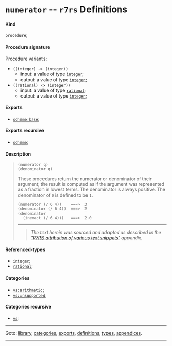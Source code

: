 

<a id='definition__r7rs__numerator'></a>

# `numerator` -- `r7rs` Definitions


<a id='definition__r7rs__numerator__kind'></a>

#### Kind

`procedure`;


<a id='definition__r7rs__numerator__procedure-signature'></a>

#### Procedure signature

Procedure variants:
 * `((integer) -> (integer))`
   * input: a value of type [`integer`](../../r7rs/types/integer.md#type__r7rs__integer);
   * output: a value of type [`integer`](../../r7rs/types/integer.md#type__r7rs__integer);
 * `((rational) -> (integer))`
   * input: a value of type [`rational`](../../r7rs/types/rational.md#type__r7rs__rational);
   * output: a value of type [`integer`](../../r7rs/types/integer.md#type__r7rs__integer);


<a id='definition__r7rs__numerator__exports'></a>

#### Exports

 * [`scheme:base`](../../r7rs/exports/scheme_3a_base.md#export__r7rs__scheme_3a_base);


<a id='definition__r7rs__numerator__exports-recursive'></a>

#### Exports recursive

 * [`scheme`](../../r7rs/exports/scheme.md#export__r7rs__scheme);


<a id='definition__r7rs__numerator__description'></a>

#### Description

> ````
> (numerator q)
> (denominator q)
> ````
> 
> 
> These procedures return the numerator or denominator of their
> argument; the result is computed as if the argument was represented as
> a fraction in lowest terms.  The denominator is always positive.  The
> denominator of `0` is defined to be `1`.
> 
> ````
> (numerator (/ 6 4))    ===>  3
> (denominator (/ 6 4))  ===>  2
> (denominator
>   (inexact (/ 6 4)))   ===>  2.0
> ````
> 
> 
> ----
> > *The text herein was sourced and adapted as described in the ["R7RS attribution of various text snippets"](../../r7rs/appendices/attribution.md#appendix__r7rs__attribution) appendix.*


<a id='definition__r7rs__numerator__referenced-types'></a>

#### Referenced-types

 * [`integer`](../../r7rs/types/integer.md#type__r7rs__integer);
 * [`rational`](../../r7rs/types/rational.md#type__r7rs__rational);


<a id='definition__r7rs__numerator__categories'></a>

#### Categories

 * [`vs:arithmetic`](../../r7rs/categories/vs_3a_arithmetic.md#category__r7rs__vs_3a_arithmetic);
 * [`vs:unsupported`](../../r7rs/categories/vs_3a_unsupported.md#category__r7rs__vs_3a_unsupported);


<a id='definition__r7rs__numerator__categories-recursive'></a>

#### Categories recursive

 * [`vs`](../../r7rs/categories/vs.md#category__r7rs__vs);

----

Goto: [library](../../r7rs/_index.md#library__r7rs), [categories](../../r7rs/categories/_index.md#toc__r7rs__categories), [exports](../../r7rs/exports/_index.md#toc__r7rs__exports), [definitions](../../r7rs/definitions/_index.md#toc__r7rs__definitions), [types](../../r7rs/types/_index.md#toc__r7rs__types), [appendices](../../r7rs/appendices/_index.md#toc__r7rs__appendices).

----


